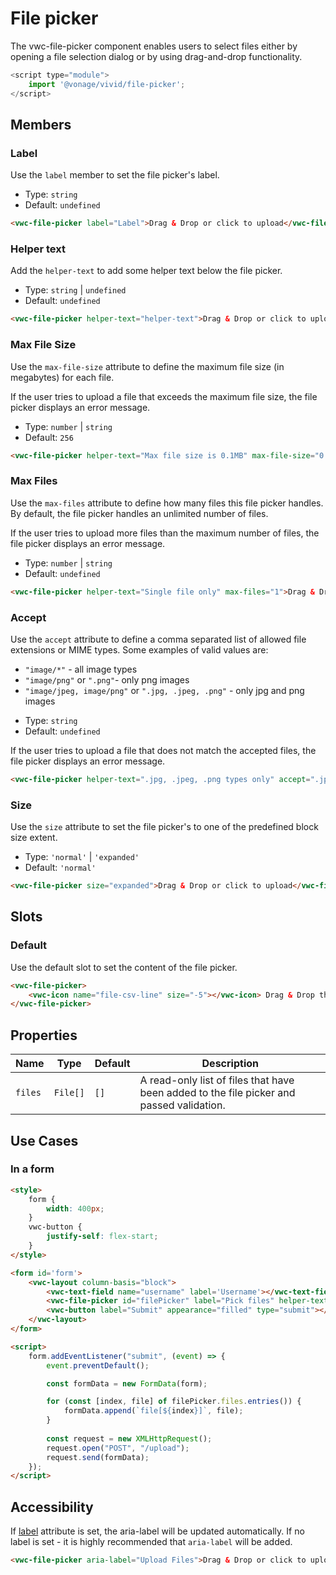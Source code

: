 # File picker

The vwc-file-picker component enables users to select files either by opening a file selection dialog or by using drag-and-drop functionality.

```js
<script type="module">
    import '@vonage/vivid/file-picker';
</script>
```

## Members

### Label

Use the `label` member to set the file picker's label.

- Type: `string`
- Default: `undefined`

```html preview
<vwc-file-picker label="Label">Drag & Drop or click to upload</vwc-file-picker>
```

### Helper text

Add the `helper-text` to add some helper text below the file picker.

- Type: `string` | `undefined`
- Default: `undefined`

```html preview
<vwc-file-picker helper-text="helper-text">Drag & Drop or click to upload</vwc-file-picker>
```


### Max File Size

Use the `max-file-size` attribute to define the maximum file size (in megabytes) for each file.

If the user tries to upload a file that exceeds the maximum file size, the file picker displays an error message.

- Type: `number` | `string`
- Default: `256`

```html preview
<vwc-file-picker helper-text="Max file size is 0.1MB" max-file-size="0.1">Drag & Drop or click to upload</vwc-file-picker>
```

### Max Files

Use the `max-files` attribute to define how many files this file picker handles. By default, the file picker handles an unlimited number of files.

If the user tries to upload more files than the maximum number of files, the file picker displays an error message.

- Type: `number` | `string`
- Default: `undefined`

```html preview
<vwc-file-picker helper-text="Single file only" max-files="1">Drag & Drop or click to upload</vwc-file-picker>
```

### Accept

Use the `accept` attribute to define a comma separated list of allowed file extensions or MIME types.
Some examples of valid values are:
* `"image/*"` - all image types
* `"image/png"` or `".png"`- only png images
* `"image/jpeg, image/png"` or `".jpg, .jpeg, .png"` - only jpg and png images

- Type: `string`
- Default: `undefined`

If the user tries to upload a file that does not match the accepted files, the file picker displays an error message.

```html preview
<vwc-file-picker helper-text=".jpg, .jpeg, .png types only" accept=".jpg, .jpeg, .png">Drag & Drop or click to upload</vwc-file-picker>
```

### Size

Use the `size` attribute to set the file picker's to one of the predefined block size extent.

- Type: `'normal'` | `'expanded'`
- Default: `'normal'`

```html preview
<vwc-file-picker size="expanded">Drag & Drop or click to upload</vwc-file-picker>
```

## Slots

### Default

Use the default slot to set the content of the file picker.

```html preview
<vwc-file-picker>
	<vwc-icon name="file-csv-line" size="-5"></vwc-icon> Drag & Drop the .csv file here or click to upload
</vwc-file-picker>
```

## Properties

<div class="table-wrapper">

| Name     | Type     | Default     | Description                                                                              |
|----------| -------- | ----------- |------------------------------------------------------------------------------------------|
| `files`  | `File[]` | `[]`        | A read-only list of files that have been added to the file picker and passed validation. |

</div>

## Use Cases

### In a form

```html preview
<style>
	form {
		width: 400px;
	}
	vwc-button {
		justify-self: flex-start;
	}
</style>

<form id='form'>
	<vwc-layout column-basis="block">
		<vwc-text-field name="username" label='Username'></vwc-text-field>
		<vwc-file-picker id="filePicker" label="Pick files" helper-text="multiple files of any type" max-files="50">Drag & Drop or click to upload</vwc-file-picker>
		<vwc-button label="Submit" appearance="filled" type="submit"></vwc-button>
	</vwc-layout>
</form>

<script>
	form.addEventListener("submit", (event) => {
		event.preventDefault();

		const formData = new FormData(form);

		for (const [index, file] of filePicker.files.entries()) {
			formData.append(`file[${index}]`, file);
		}
    
		const request = new XMLHttpRequest();
		request.open("POST", "/upload");
		request.send(formData);
	});
</script>
```

## Accessibility
If [label](#label) attribute is set, the aria-label will be updated automatically.
If no label is set - it is highly recommended that `aria-label` will be added.

```html
<vwc-file-picker aria-label="Upload Files">Drag & Drop or click to upload</vwc-file-picker>
```
